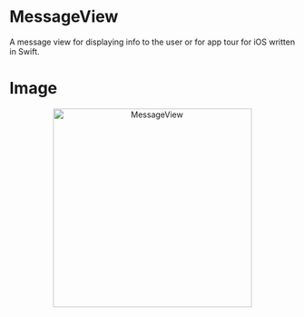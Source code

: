 # MessageView
A message view for displaying info to the user or for app tour for iOS written in Swift.

# Image

<p align="center">
  <img src="https://i.imgur.com/RXLC0C2.png" width="350" title="MessageView">
</p>

